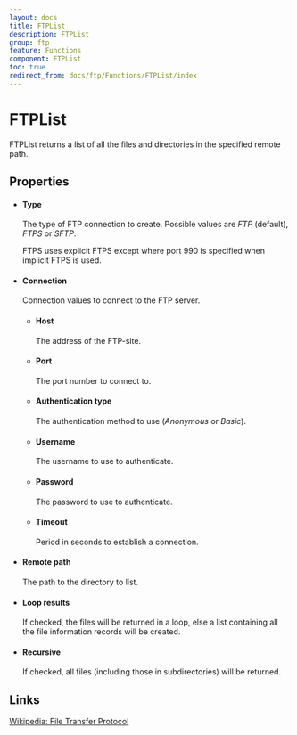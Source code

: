 ```yaml
---
layout: docs
title: FTPList
description: FTPList
group: ftp
feature: Functions
component: FTPList
toc: true
redirect_from: docs/ftp/Functions/FTPList/index
---
```

FTPList
=======

FTPList returns a list of all the files and directories in the specified remote
path.

Properties
----------

-  #### Type

    The type of FTP connection to create.  Possible values are *FTP* (default), *FTPS* or *SFTP*.
    
    FTPS uses explicit FTPS except where port 990 is specified when implicit FTPS is used.
-  #### Connection
	Connection values to connect to the FTP server.
	
	-  #### Host
	
	    The address of the FTP-site.
	
	-  #### Port
	
	    The port number to connect to.
	
	-  #### Authentication type
	
	    The authentication method to use (*Anonymous* or *Basic*).
	
	-  #### Username
	
	    The username to use to authenticate.
	
	-  #### Password
	
	    The password to use to authenticate.

	-  #### Timeout

		Period in seconds to establish a connection.

-  #### Remote path

    The path to the directory to list.

-  #### Loop results

    If checked, the files will be returned in a loop, else a list
    containing all the file information records will be created.

-  #### Recursive
	If checked, all files (including those in subdirectories) will be returned.

Links
-----

[Wikipedia: File Transfer
Protocol](http://en.wikipedia.org/wiki/File_Transfer_Protocol)
